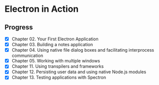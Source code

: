 # Electron in Action

## Progress

- [x] Chapter 02. Your First Electron Application
- [x] Chapter 03. Building a notes application
- [x] Chapter 04. Using native file dialog boxes and facilitating interprocess communication
- [x] Chapter 05. Working with multiple windows
- [x] Chapter 11. Using transpilers and frameworks
- [x] Chapter 12. Persisting user data and using native Node.js modules
- [x] Chapter 13. Testing applications with Spectron
